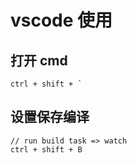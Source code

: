 # vscode 使用
## 打开 cmd 
```
ctrl + shift + `
```
## 设置保存编译 
```
// run build task => watch
ctrl + shift + B
```